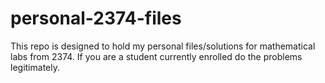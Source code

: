 # personal-2374-files
This repo is designed to hold my personal files/solutions for mathematical labs from 2374. If you are a student currently enrolled do the problems legitimately.
